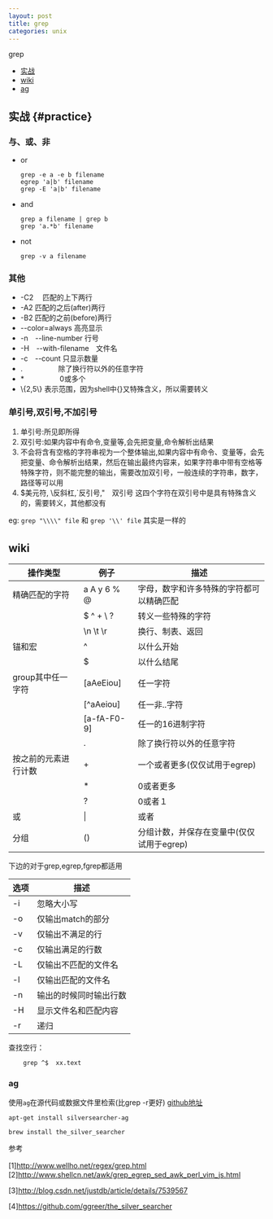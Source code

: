 ```yaml
---
layout: post
title: grep
categories: unix
---
```


grep


*   [实战](#practice)
*   [wiki](#wiki)
*	[ag](#ag)

## 实战 {#practice}

### 与、或、非
*   or

        grep -e a -e b filename
        egrep 'a|b' filename
        grep -E 'a|b' filename

*   and

        grep a filename | grep b
        grep 'a.*b' filename

*   not

        grep -v a filename

### 其他

*   -C2　    匹配的上下两行
*   -A2      匹配的之后(after)两行
*   -B2      匹配的之前(before)两行
*   --color=always  高亮显示
*   -n　--line-number   行号　    　
*   -H　--with-filename　文件名
*   -c　--count   只显示数量
*   .　　　　　除了换行符以外的任意字符
*   *　　　　　0或多个
*   \\{2,5\\} 表示范围，因为shell中\{\}又特殊含义，所以需要转义

### 单引号,双引号,不加引号

1.  单引号:所见即所得
2.  双引号:如果内容中有命令,变量等,会先把变量,命令解析出结果
3.  不会将含有空格的字符串视为一个整体输出,如果内容中有命令、变量等，会先把变量、命令解析出结果，然后在输出最终内容来，如果字符串中带有空格等特殊字符，则不能完整的输出，需要改加双引号，一般连续的字符串，数字，路径等可以用
4.  $美元符, \反斜杠,`反引号,"　双引号  这四个字符在双引号中是具有特殊含义的，需要转义，其他都没有

eg: `grep "\\\\" file`   和 `grep '\\' file` 其实是一样的

## wiki　　

|操作类型|例子|描述|
|-------|----|----|
|精确匹配的字符|a A y 6 % @|字母，数字和许多特殊的字符都可以精确匹配|
| |\$ \^ \+ \\ \?|转义一些特殊的字符|
| |\n \t \r|换行、制表、返回|
|锚和宏|^|以什么开始|
| |$|以什么结尾|
|group其中任一字符|[aAeEiou]|任一字符|
|　|[^aAeiou]|任一非..字符|
| |[a-fA-F0-9]|任一的16进制字符|
| |.|除了换行符以外的任意字符|
|按之前的元素进行计数|+|一个或者更多(仅仅试用于egrep)|
| |\*|0或者更多|
| |?|0或者１|
|或|\||或者|
|分组|()|分组计数，并保存在变量中(仅仅试用于egrep)|

下边的对于grep,egrep,fgrep都适用

|选项|描述|
|---|---|
|-i|忽略大小写|
|-o|仅输出match的部分|
|-v|仅输出不满足的行|
|-c|仅输出满足的行数|
|-L|仅输出不匹配的文件名|
|-l|仅输出匹配的文件名|
|-n|输出的时候同时输出行数|
|-H|显示文件名和匹配内容|
|-r|递归|

查找空行：

        grep ^$  xx.text

### ag
使用`ag`在源代码或数据文件里检索(比grep -r更好) [github地址](https://github.com/ggreer/the_silver_searcher)

    apt-get install silversearcher-ag

    brew install the_silver_searcher

参考

[1]<http://www.wellho.net/regex/grep.html>
　　　　
[2]<http://www.shellcn.net/awk/grep_egrep_sed_awk_perl_vim_js.html>

[3]<http://blog.csdn.net/justdb/article/details/7539567>

[4]<https://github.com/ggreer/the_silver_searcher>
